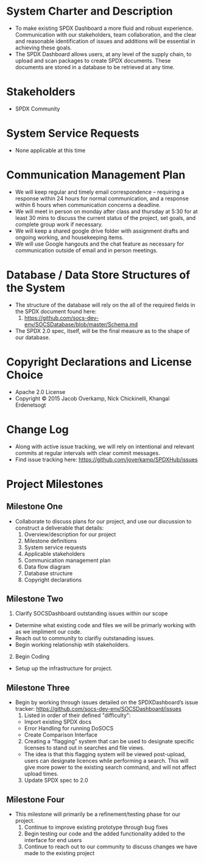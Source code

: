 # System Charter and Description
* To make existing SPDX Dashboard a more fluid and robust experience. Communication with our stakeholders, team collaboration,  and the clear and reasonable identification of issues and additions will be essential in achieving these goals. 
* The SPDX Dashboard allows users, at any level of the supply chain, to upload and scan packages to create SPDX documents. These documents are stored in a database to be retrieved at any time. 

# Stakeholders
* SPDX Community

# System Service Requests
* None applicable at this time

# Communication Management Plan
* We will keep regular and timely email correspondence – requiring a response within 24 hours for normal communication, and a response within 6 hours when communication concerns a deadline. 
* We will meet in person on monday after class and thursday at 5:30 for at least 30 mins to discuss the current status of the project, set goals, and complete group work if necessary.
* We will keep a shared google drive folder with assignment drafts and ongoing working, and housekeeping items. 
* We will use Google hangouts and the chat feature as necessary for communication outside of email and in person meetings.

# Database / Data Store Structures of the System
* The structure of the database will rely on the all of the required fields in the SPDX document found here: 
  1. https://github.com/socs-dev-env/SOCSDatabase/blob/master/Schema.md
* The SPDX 2.0 spec, itself, will be the final measure as to the shape of our database. 

# Copyright Declarations and License Choice
* Apache 2.0 License
* Copyright © 2015 Jacob Overkamp, Nick Chickinelli, Khangal Erdenetsogt

# Change Log
* Along with active issue tracking, we will rely on intentional and relevant commits at regular intervals with clear commit messages.
* Find issue tracking here: https://github.com/joverkamp/SPDXHub/issues

# Project Milestones

## Milestone One
* Collaborate to discuss plans for our project, and use our discussion to construct a deliverable that details:
  1. Overview/description for our project
  2. Milestone definitions
  3. System service requests
  4. Applicable stakeholders
  5. Communication management plan
  6. Data flow diagram
  7. Database structure
  8. Copyright declarations

## Milestone Two
1. Clarify SOCSDashboard outstanding issues within our scope
  * Determine what existing code and files we will be primarly working with as we impliment our code. 
  * Reach out to community to clarifiy outstanading issues.
  * Begin working relationship wtih stakeholders.
2. Begin Coding 
  * Setup up the infrastructure for project.

## Milestone Three
* Begin by working through issues detailed on the SPDXDashboard’s issue tracker: https://github.com/socs-dev-env/SOCSDashboard/issues
  1. Listed in order of their defined "difficulty":
    * Import existing SPDX docs
    * Error Handling for running DoSOCS
    * Create Comparison Interface
  2. Creating a “flagging” system that can be used to designate specific licenses to stand out in searches and file views.  
    * The idea is that this flagging system will be viewed post-upload, users can designate licences while performing a search.       This will give more power to the existing search command, and will not affect upload times.
  3. Update SPDX spec to 2.0

## Milestone Four
* This milestone will primarily be a refinement/testing phase for our project.
  1. Continue to improve existing prototype through bug fixes
  2. Begin testing our code and the added functionality added to the interface for end users
  3. Continue to reach out to our community to discuss changes we have made to the existing project







